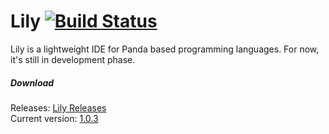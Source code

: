 # Lily [![Build Status](https://travis-ci.org/panda-lang/lily.svg?branch=master)](https://travis-ci.org/panda-lang/lily)
Lily is a lightweight IDE for Panda based programming languages. For now, it's still in development phase.

##### Download
Releases: [Lily Releases](https://github.com/panda-lang/lily/releases) <br>
Current version: [1.0.3](https://github.com/panda-lang/lily/releases/tag/1.0.3)
